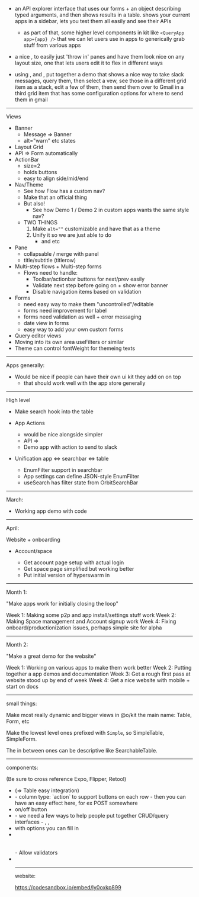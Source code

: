 - an API explorer interface that uses our forms + an object describing typed arguments, and then shows results in a table. shows your current apps in a sidebar, lets you test them all easily and see their APIs

  - as part of that, some higher level components in kit like `<QueryApp app={app} />` that we can let users use in apps to generically grab stuff from various apps

- a nice <Grid />, to easily just 'throw in' panes and have them look nice on any layout size, one that lets users edit it to flex in different ways

- using <Grid />, and <QueryApp />, put together a demo that shows a nice way to take slack messages, query them, then select a vew, see those in a different grid item as a stack, edit a few of them, then send them over to Gmail in a third grid item that has some configuration options for where to send them in gmail

---

Views

- Banner
  - Message => Banner
  - alt="warn" etc states
- Layout Grid
- API => Form automatically
- ActionBar
  - size=2
  - holds buttons
  - easy to align side/mid/end
- Nav/Theme
  - See how Flow has a custom nav?
  - Make that an official thing
  - But also!
    - See how Demo 1 / Demo 2 in custom apps wants the same style nav?
  - TWO THINGS
    1. Make `alt=""` customizable and have that as a theme
    2. Unify it so we are just able to do
       - <Tabs alt="underlined" /> and <SegmentedRow alt="underlined" /> etc
- Pane
  - collapsable / merge with panel
  - title/subtitle (titlerow)
- Multi-step flows + Multi-step forms
  - Flows need to handle:
    - Toolbar/actionbar buttons for next/prev easily
    - Validate next step before going on + show error banner
    - Disable navigation items based on validation
- Forms
  - need easy way to make them "uncontrolled"/editable
  - forms need improvement for label
  - forms need validation as well + error messaging
  - date view in forms
  - easy way to add your own custom forms
- Query editor views
- Moving into its own area useFilters or similar
- Theme can control fontWeight for themeing texts

---

Apps generally:

- Would be nice if people can have their own ui kit they add on on top
  - that should work well with the app store generally

---

High level

- Make search hook into the table

- App Actions

  - <ActionBar /> would be nice alongside simpler <FloatingBar bottom />
  - API => <ActionButton />
  - Demo app with action to send to slack

- Unification app <=> searchbar <=> table

  - EnumFilter support in searchbar
  - App settings can define JSON-style EnumFilter
  - useSearch has filter state from OrbitSearchBar

---

March:

- Working app demo with code

---

April:

Website + onboarding

- Account/space

  - Get account page setup with actual login
  - Get space page simplified but working better
  - Put initial version of hyperswarm in

---

Month 1:

"Make apps work for initially closing the loop"

Week 1: Making some p2p and app install/settings stuff work
Week 2: Making Space management and Account signup work
Week 4: Fixing onboard/productionization issues, perhaps simple site for alpha

---

Month 2:

"Make a great demo for the website"

Week 1: Working on various apps to make them work better
Week 2: Putting together a app demos and documentation
Week 3: Get a rough first pass at website stood up by end of week
Week 4: Get a nice website with mobile + start on docs

---

small things:

Make most really dynamic and bigger views in @o/kit the main name: Table, Form, etc

Make the lowest level ones prefixed with `Simple`, so SimpleTable, SimpleForm.

The in between ones can be descriptive like SearchableTable.

---

components:

(Be sure to cross reference Expo, Flipper, Retool)

- <FilePicker /> (=> Table easy integration)
- <Table />
  - column type: `action` to support buttons on each row
    - then you can have an easy effect here, for ex POST somewhere
- <Toggle /> on/off button
- <Query />
  - we need a few ways to help people put together CRUD/query interfaces
  - <QuerySQL />, <QueryGraphQL />, <QueryREST />
- <Autocomplete /> with options you can fill in
- <Table />
  - Allow validators
-

---

website:

https://codesandbox.io/embed/ly0oxkp899
